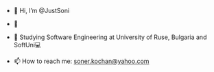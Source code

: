 - 👋 Hi, I’m @JustSoni
- 👀 
- 🏫 Studying Software Engineering at University of Ruse, Bulgaria
     and SoftUni💻

- 📫 How to reach me: soner.kochan@yahoo.com

<!---
JustSoni/JustSoni is a ✨ special ✨ repository because its `README.md` (this file) appears on your GitHub profile.
You can click the Preview link to take a look at your changes.
--->
